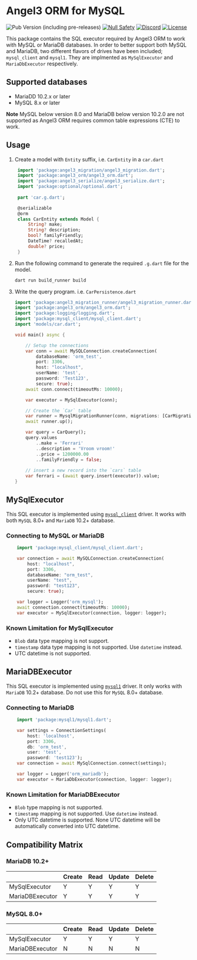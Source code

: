 # Angel3 ORM for MySQL

![Pub Version (including pre-releases)](https://img.shields.io/pub/v/angel3_orm_mysql?include_prereleases)
[![Null Safety](https://img.shields.io/badge/null-safety-brightgreen)](https://dart.dev/null-safety)
[![Discord](https://img.shields.io/discord/1060322353214660698)](https://discord.gg/3X6bxTUdCM)
[![License](https://img.shields.io/github/license/dart-backend/angel)](https://github.com/dart-backend/angel/tree/master/packages/orm/angel_orm_mysql/LICENSE)

This package contains the SQL executor required by Angel3 ORM to work with MySQL or MariaDB databases. In order to better support both MySQL and MariaDB, two different flavors of drives have been included; `mysql_client` and `mysql1`. They are implmented as `MySqlExecutor` and `MariaDbExecutor` respectively.

## Supported databases

* MariaDD 10.2.x or later
* MySQL 8.x or later

**Note** MySQL below version 8.0 and MariaDB below version 10.2.0 are not supported as Angel3 ORM requires common table expressions (CTE) to work.

## Usage

1. Create a model with `Entity` suffix, i.e. `CarEntity` in a `car.dart`

   ```dart
    import 'package:angel3_migration/angel3_migration.dart';
    import 'package:angel3_orm/angel3_orm.dart';
    import 'package:angel3_serialize/angel3_serialize.dart';
    import 'package:optional/optional.dart';
    
    part 'car.g.dart';

    @serializable
    @orm
    class CarEntity extends Model {
        String? make;
        String? description;
        bool? familyFriendly;
        DateTime? recalledAt;
        double? price;
    }
   ```

2. Run the following command to generate the required `.g.dart` file for the model.

    ```bash
    dart run build_runner build
    ```

3. Write the query program. i.e. `CarPersistence.dart`

    ```dart
    import 'package:angel3_migration_runner/angel3_migration_runner.dart';
    import 'package:angel3_orm/angel3_orm.dart';
    import 'package:logging/logging.dart';
    import 'package:mysql_client/mysql_client.dart';
    import 'models/car.dart';

    void main() async {
    
        // Setup the connections
        var conn = await MySQLConnection.createConnection(
            databaseName: 'orm_test',
            port: 3306,
            host: "localhost",
            userName: 'test',
            password: 'Test123',
            secure: true);
        await conn.connect(timeoutMs: 10000);

        var executor = MySqlExecutor(conn);

        // Create the `Car` table
        var runner = MysqlMigrationRunner(conn, migrations: [CarMigration()]);
        await runner.up();

        var query = CarQuery();
        query.values
            ..make = 'Ferrari'
            ..description = 'Vroom vroom!'
            ..price = 1200000.00
            ..familyFriendly = false;
        
        // insert a new record into the `cars` table
        var ferrari = (await query.insert(executor)).value;
    }
    ```

## MySqlExecutor

This SQL executor is implemented using [`mysql_client`](https://pub.dev/packages?q=mysql_client) driver. It works with both `MySQL` 8.0+ and `MariaDB` 10.2+ database.

### Connecting to MySQL or MariaDB

```dart
    import 'package:mysql_client/mysql_client.dart';

    var connection = await MySQLConnection.createConnection(
        host: "localhost",
        port: 3306,
        databaseName: "orm_test",
        userName: "test",
        password: "test123",
        secure: true);

    var logger = Logger('orm_mysql');
    await connection.connect(timeoutMs: 10000);
    var executor = MySqlExecutor(connection, logger: logger);
```

### Known Limitation for MySqlExecutor

* `Blob` data type mapping is not support.
* `timestamp` data type mapping is not supported. Use `datetime` instead.
* UTC datetime is not supported.

## MariaDBExecutor

This SQL executor is implemented using [`mysql1`](https://pub.dev/packages?q=mysql1) driver. It only works with `MariaDB` 10.2+ database. Do not use this for `MySQL` 8.0+ database.

### Connecting to MariaDB

```dart
    import 'package:mysql1/mysql1.dart';

    var settings = ConnectionSettings(
        host: 'localhost',
        port: 3306,
        db: 'orm_test',
        user: 'test',
        password: 'test123');
    var connection = await MySqlConnection.connect(settings);

    var logger = Logger('orm_mariadb');
    var executor = MariaDbExecutor(connection, logger: logger);
```

### Known Limitation for MariaDBExecutor

* `Blob` type mapping is not supported.
* `timestamp` mapping is not supported. Use `datetime` instead.
* Only UTC datetime is supported. None UTC datetime will be automatically converted into UTC datetime.

## Compatibility Matrix

### MariaDB 10.2+

|                 | Create |  Read  | Update | Delete |
|-----------------|--------|--------|--------|--------|
| MySqlExecutor   |    Y   |   Y    |    Y   |    Y   |
| MariaDBExecutor |    Y   |   Y    |    Y   |    Y   |

### MySQL 8.0+

|                 | Create |  Read  | Update | Delete |
|-----------------|--------|--------|--------|--------|
| MySqlExecutor   |    Y   |   Y    |    Y   |    Y   |
| MariaDBExecutor |    N   |   N    |    N   |    N   |
